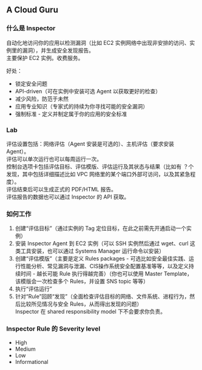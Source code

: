 ## A Cloud Guru
  
### 什么是 Inspector
自动化地访问你的应用以检测漏洞（比如 EC2 实例网络中出现非安排的访问、实例里的漏洞），并生成安全发现报告。  
主要保护 EC2 实例。收费服务。  
  
好处：  
* 锁定安全问题
* API-driven（可在实例中安装可选 Agent 以获取更好的检查）
* 减少风险，防范于未然
* 应用专业知识（专家式的持续为你寻找可能的安全漏洞）
* 强制标准 - 定义并制定属于你的应用的安全标准  
  
### Lab
评估设置包括：网络评估（Agent 安装是可选的）、主机评估（要求安装 Agent）。  
评估可以单次运行也可以每周运行一次。  
控制台选项卡包括评估目标、评估模版、评估运行及其状态与结果（比如有 ？个发现，其中包括详细描述比如 VPC 网络里的某个端口外部可访问，以及其紧急程度）。  
评估结束后可以生成正式的 PDF/HTML 报告。  
评估报告的数据也可以通过 Inspector 的 API 获取。  
  
### 如何工作
1. 创建“评估目标”（通过实例的 Tag 定位目标，在此之前需先开通启动一个实例）
2. 安装 Inspector Agent 到 EC2 实例（可以 SSH 实例然后通过 wget、curl 这类工具安装，也可以通过 Systems Manager 运行命令以安装）
3. 创建“评估模版”（主要是定义 Rules packages - 可选比如安全最佳实践、运行性能分析、常见漏洞与泄漏、CIS操作系统安全配置基准等等，以及定义持续时间 - 越长可能 Rule 执行得越完善）（你也可以使用 Master Template，该模版会一次检查多个 Rules，并设置 SNS topic 等等）
4. 执行“评估运行”
5. 针对“Rule”回顾“发现”（全面检查评估目标的网络、文件系统、进程行为，然后比较所见情况与安全 Rules，从而得出发现的问题）  
Inspector 在 shared responsibility model 下不会要求你负责。  
  
### Inspector Rule 的 Severity level
* High
* Medium
* Low
* Informational  
  
